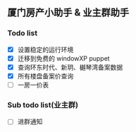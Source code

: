 ## 厦门房产小助手 & 业主群助手

### Todo list

- [x] 设置稳定的运行环境
- [x] 迁移到免费的 windowXP puppet
- [x] 查询环东时代、新玥、樾琴湾备案数据
- [x] 所有楼盘备案价查询
- [ ] 一房一价表

### Sub todo list(业主群)

- [ ] 进群通知
